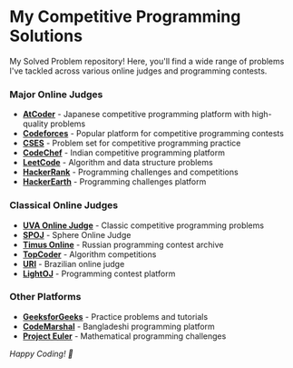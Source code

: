 # My Competitive Programming Solutions

My Solved Problem repository! Here, you'll find a wide range of problems I've tackled across various online judges and programming contests.

### Major Online Judges

- **[AtCoder](https://atcoder.jp/)** - Japanese competitive programming platform with high-quality problems
- **[Codeforces](https://codeforces.com/)** - Popular platform for competitive programming contests
- **[CSES](https://cses.fi/)** - Problem set for competitive programming practice
- **[CodeChef](https://www.codechef.com/)** - Indian competitive programming platform
- **[LeetCode](https://leetcode.com/)** - Algorithm and data structure problems
- **[HackerRank](https://www.hackerrank.com/)** - Programming challenges and competitions
- **[HackerEarth](https://www.hackerearth.com/)** - Programming challenges platform

### Classical Online Judges

- **[UVA Online Judge](https://onlinejudge.org/)** - Classic competitive programming problems
- **[SPOJ](https://www.spoj.com/)** - Sphere Online Judge
- **[Timus Online](https://acm.timus.ru/)** - Russian programming contest archive
- **[TopCoder](https://www.topcoder.com/)** - Algorithm competitions
- **[URI](https://www.beecrowd.com.br/)** - Brazilian online judge
- **[LightOJ](https://lightoj.com/)** - Programming contest platform

### Other Platforms

- **[GeeksforGeeks](https://www.geeksforgeeks.org/)** - Practice problems and tutorials
- **[CodeMarshal](https://www.codemarshaler.org/)** - Bangladeshi programming platform
- **[Project Euler](https://projecteuler.net/)** - Mathematical programming challenges

_Happy Coding! 🎉_
